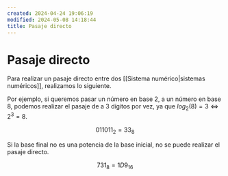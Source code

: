 ```yaml
---
created: 2024-04-24 19:06:19
modified: 2024-05-08 14:18:44
title: Pasaje directo
---
```


# Pasaje directo

Para realizar un pasaje directo entre dos [[Sistema numérico|sistemas numéricos]], realizamos lo siguiente.

Por ejemplo, si queremos pasar un número en base 2, a un número en base 8, podemos realizar el pasaje de a 3 dígitos por vez, ya que $log_2(8) = 3 \Leftrightarrow 2^3 = 8$.

$$
011011_2 = 33_8
$$

Si la base final no es una potencia de la base inicial, no se puede realizar el pasaje directo.

$$
731_8 = 1D9_{16}
$$
